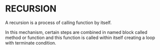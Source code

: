# RECURSION

A recursion is a process of calling function by itself.

In this mechanism, certain steps are combined in named block called method or function and this function is called within itself creating a loop with terminate condition.
